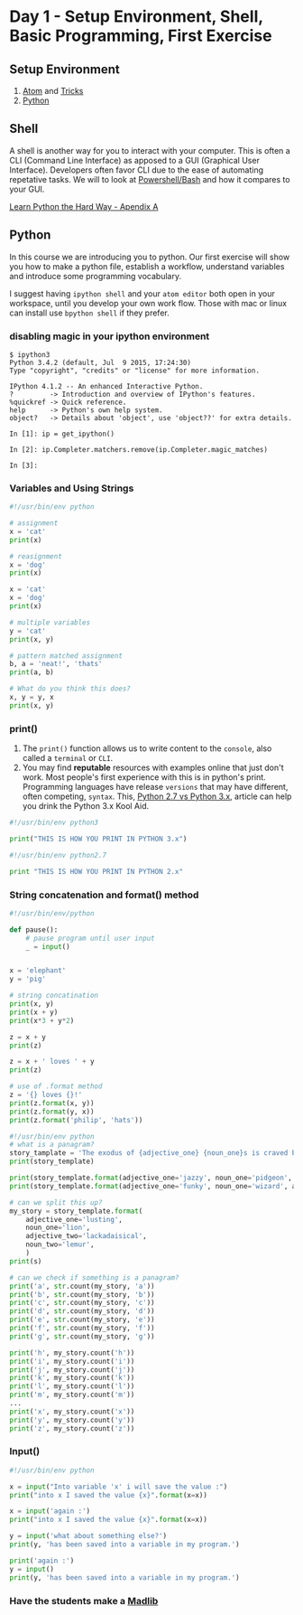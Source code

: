 # Day 1 - Setup Environment, Shell, Basic Programming, First Exercise
## Setup Environment
1. [Atom](https://github.com/selassid/codeguild/blob/master/notes/atom.md) and [Tricks](https://github.com/selassid/codeguild/blob/master/notes/atom-python.md)
2. [Python](https://github.com/selassid/codeguild/blob/master/notes/py.md)

## Shell
A shell is another way for you to interact with your computer. This is often a CLI (Command Line Interface) as apposed to a GUI (Graphical User Interface). Developers often favor CLI due to the ease of automating repetative tasks. We will to look at [Powershell/Bash](https://github.com/selassid/codeguild/blob/master/notes/cli.md) and how it compares to your GUI.

[Learn Python the Hard Way - Apendix A](http://learnpythonthehardway.org/book/appendixa.html)

## Python
In this course we are introducing you to python. Our first exercise will show you how to make a python file, establish a workflow, understand variables and introduce some programming vocabulary.

I suggest having `ipython shell` and your `atom editor` both open in your workspace, until you develop your own work flow. Those with mac or linux can install use `bpython shell` if they prefer.

### disabling magic in your ipython environment
```
$ ipython3
Python 3.4.2 (default, Jul  9 2015, 17:24:30)
Type "copyright", "credits" or "license" for more information.

IPython 4.1.2 -- An enhanced Interactive Python.
?         -> Introduction and overview of IPython's features.
%quickref -> Quick reference.
help      -> Python's own help system.
object?   -> Details about 'object', use 'object??' for extra details.

In [1]: ip = get_ipython()

In [2]: ip.Completer.matchers.remove(ip.Completer.magic_matches)

In [3]:
```

### Variables and Using Strings
```python
#!/usr/bin/env python

# assignment
x = 'cat'
print(x)

# reasignment
x = 'dog'
print(x)

x = 'cat'
x = 'dog'
print(x)

# multiple variables
y = 'cat'
print(x, y)

# pattern matched assignment
b, a = 'neat!', 'thats'
print(a, b)

# What do you think this does?
x, y = y, x
print(x, y)
```

### print()
1. The `print()` function allows us to write content to the `console`, also called a `terminal` or `CLI`.
2. You may find **reputable** resources with examples online that just don't work. Most people's first experience with this is in python's print. Programming languages have release `versions` that may have different, often competing, `syntax`. This, [Python 2.7 vs Python 3.x](https://www.webucator.com/blog/2016/03/still-using-python-2-it-is-time-to-upgrade/), article can help you drink the Python 3.x Kool Aid.
```python
#!/usr/bin/env python3

print("THIS IS HOW YOU PRINT IN PYTHON 3.x")
```
```python
#!/usr/bin/env python2.7

print "THIS IS HOW YOU PRINT IN PYTHON 2.x"
```
### String concatenation and format() method
```python
#!/usr/bin/env/python

def pause():
    # pause program until user input
    _ = input()


x = 'elephant'
y = 'pig'

# string concatination
print(x, y)
print(x + y)
print(x*3 + y*2)

z = x + y
print(z)

z = x + ' loves ' + y
print(z)

# use of .format method
z = '{} loves {}!'
print(z.format(x, y))
print(z.format(y, x))
print(z.format('philip', 'hats'))

```

```python
#!/usr/bin/env python
# what is a panagram?
story_tamplate = 'The exodus of {adjective_one} {noun_one}s is craved by {adjective_one} {noun_two}s.'
print(story_template)

print(story_template.format(adjective_one='jazzy', noun_one='pidgeon', adjective_two='squeamish', noun_two='walker'))
print(story_template.format(adjective_one='funky', noun_one='wizard', adjective_two='spanish', noun_two='camel'))

# can we split this up?
my_story = story_template.format(
    adjective_one='lusting',
    noun_one='lion',
    adjective_two='lackadaisical',
    noun_two='lemur',
    )
print(s)

# can we check if something is a panagram?
print('a', str.count(my_story, 'a'))
print('b', str.count(my_story, 'b'))
print('c', str.count(my_story, 'c'))
print('d', str.count(my_story, 'd'))
print('e', str.count(my_story, 'e'))
print('f', str.count(my_story, 'f'))
print('g', str.count(my_story, 'g'))

print('h', my_story.count('h'))
print('i', my_story.count('i'))
print('j', my_story.count('j'))
print('k', my_story.count('k'))
print('l', my_story.count('l'))
print('m', my_story.count('m'))
...
print('x', my_story.count('x'))
print('y', my_story.count('y'))
print('z', my_story.count('z'))
```

### Input()
```python
#!/usr/bin/env python

x = input("Into variable 'x' i will save the value :")
print("into x I saved the value {x}".format(x=x))

x = input('again :')
print("into x I saved the value {x}".format(x=x))

y = input('what about something else?')
print(y, 'has been saved into a variable in my program.')

print('again :')
y = input()
print(y, 'has been saved into a variable in my program.')
```

### Have the students make a [Madlib](./example-files/madlib.py)

